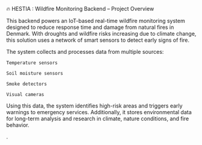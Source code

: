 🔥 HESTIA : Wildfire Monitoring Backend – Project Overview

This backend powers an IoT-based real-time wildfire monitoring system designed to reduce response time and damage from natural fires in Denmark. With droughts and wildfire risks increasing due to climate change, this solution uses a network of smart sensors to detect early signs of fire.

The system collects and processes data from multiple sources:

    Temperature sensors

    Soil moisture sensors

    Smoke detectors

    Visual cameras

Using this data, the system identifies high-risk areas and triggers early warnings to emergency services. Additionally, it stores environmental data for long-term analysis and research in climate, nature conditions, and fire behavior.





. 